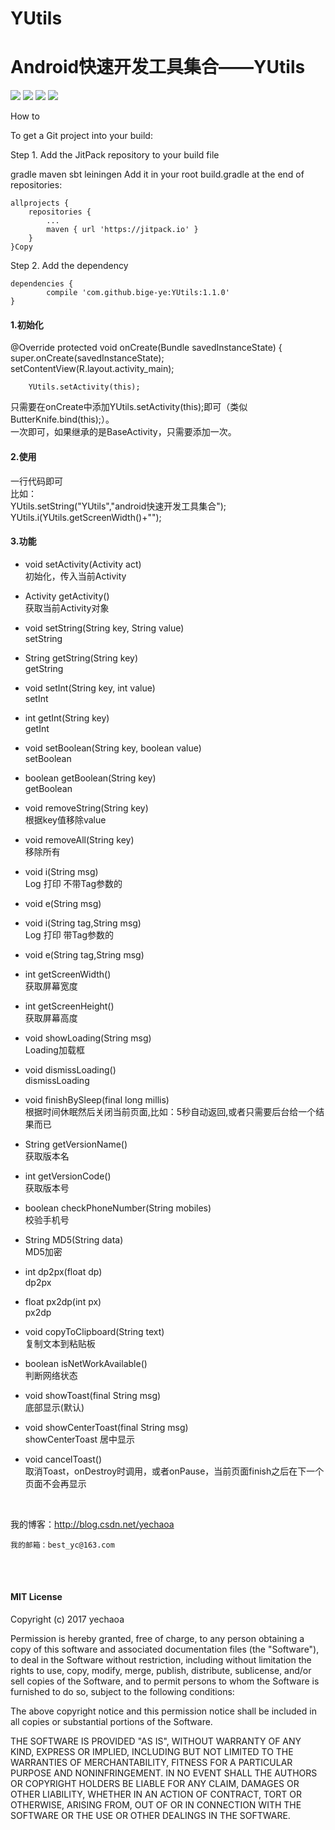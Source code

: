 # YUtils
# Android快速开发工具集合——YUtils

![](https://img.shields.io/badge/language-java-orange.svg)
![](https://img.shields.io/github/release/bige-ye/YUtils.svg)
![](https://img.shields.io/packagist/l/doctrine/orm.svg)
![](https://img.shields.io/badge/to%20be%20happy-%E5%BC%80%E5%BF%83%E5%B0%B1%E5%A5%BD-green.svg)


How to

To get a Git project into your build:

Step 1. Add the JitPack repository to your build file

gradle
maven
sbt
leiningen
Add it in your root build.gradle at the end of repositories:

	allprojects {
		repositories {
			...
			maven { url 'https://jitpack.io' }
		}
	}Copy
Step 2. Add the dependency

	dependencies {
	        compile 'com.github.bige-ye:YUtils:1.1.0'
	}
  
  
#### 1.初始化
@Override
    protected void onCreate(Bundle savedInstanceState) {
        super.onCreate(savedInstanceState);
        setContentView(R.layout.activity_main);

        YUtils.setActivity(this);
       
只需要在onCreate中添加YUtils.setActivity(this);即可（类似ButterKnife.bind(this);）。<br>
  一次即可，如果继承的是BaseActivity，只需要添加一次。
#### 2.使用
一行代码即可<br>
比如：<br>
YUtils.setString("YUtils","android快速开发工具集合");<br>
YUtils.i(YUtils.getScreenWidth()+"");
#### 3.功能
* void setActivity(Activity act)<br>初始化，传入当前Activity   

* Activity getActivity()<br>获取当前Activity对象  

* void setString(String key, String value)<br>setString
* String getString(String key)<br>getString
* void setInt(String key, int value)<br>setInt
* int getInt(String key)<br>getInt
* void setBoolean(String key, boolean value)<br>setBoolean
* boolean getBoolean(String key)<br>getBoolean
* void removeString(String key)<br>根据key值移除value
* void removeAll(String key)<br>移除所有
* void i(String msg)<br>Log 打印  不带Tag参数的
* void e(String msg)<br>
* void i(String tag,String msg)<br>Log 打印  带Tag参数的
* void e(String tag,String msg)<br>
* int getScreenWidth()<br>获取屏幕宽度
* int getScreenHeight()<br>获取屏幕高度
* void showLoading(String msg)<br>Loading加载框
* void dismissLoading()<br>dismissLoading
* void finishBySleep(final long millis)<br>根据时间休眠然后关闭当前页面,比如：5秒自动返回,或者只需要后台给一个结果而已
* String getVersionName()<br>获取版本名
* int getVersionCode()<br>获取版本号
* boolean checkPhoneNumber(String mobiles)<br>校验手机号
* String MD5(String data)<br>MD5加密
* int dp2px(float dp)<br>dp2px
* float px2dp(int px)<br>px2dp
* void copyToClipboard(String text)<br>复制文本到粘贴板
* boolean isNetWorkAvailable()<br>判断网络状态
* void showToast(final String msg)<br>底部显示(默认)
* void showCenterToast(final String msg)<br>showCenterToast 居中显示
* void cancelToast()<br>取消Toast，onDestroy时调用，或者onPause，当前页面finish之后在下一个页面不会再显示
 <br>  
 
 我的博客：http://blog.csdn.net/yechaoa  
 
 	我的邮箱：best_yc@163.com  
<br><br>
#### MIT License

Copyright (c) 2017 yechaoa

Permission is hereby granted, free of charge, to any person obtaining a copy
of this software and associated documentation files (the "Software"), to deal
in the Software without restriction, including without limitation the rights
to use, copy, modify, merge, publish, distribute, sublicense, and/or sell
copies of the Software, and to permit persons to whom the Software is
furnished to do so, subject to the following conditions:

The above copyright notice and this permission notice shall be included in all
copies or substantial portions of the Software.

THE SOFTWARE IS PROVIDED "AS IS", WITHOUT WARRANTY OF ANY KIND, EXPRESS OR
IMPLIED, INCLUDING BUT NOT LIMITED TO THE WARRANTIES OF MERCHANTABILITY,
FITNESS FOR A PARTICULAR PURPOSE AND NONINFRINGEMENT. IN NO EVENT SHALL THE
AUTHORS OR COPYRIGHT HOLDERS BE LIABLE FOR ANY CLAIM, DAMAGES OR OTHER
LIABILITY, WHETHER IN AN ACTION OF CONTRACT, TORT OR OTHERWISE, ARISING FROM,
OUT OF OR IN CONNECTION WITH THE SOFTWARE OR THE USE OR OTHER DEALINGS IN THE
SOFTWARE.

